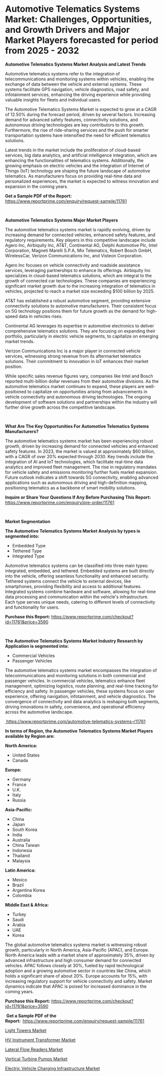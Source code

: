 <p><h1>Automotive Telematics Systems Market: Challenges, Opportunities, and Growth Drivers and Major Market Players forecasted for period from 2025 - 2032</h1></p><p><strong>Automotive Telematics Systems Market Analysis and Latest Trends</strong></p>
<p><p>Automotive telematics systems refer to the integration of telecommunications and monitoring systems within vehicles, enabling the exchange of data between the vehicle and external systems. These systems facilitate GPS navigation, vehicle diagnostics, road safety, and infotainment services, enhancing the driving experience while providing valuable insights for fleets and individual users. </p><p>The Automotive Telematics Systems Market is expected to grow at a CAGR of 12.50% during the forecast period, driven by several factors. Increasing demand for advanced safety features, connectivity solutions, and autonomous driving technologies are key contributors to this growth. Furthermore, the rise of ride-sharing services and the push for smarter transportation systems have intensified the need for efficient telematics solutions. </p><p>Latest trends in the market include the proliferation of cloud-based services, big data analytics, and artificial intelligence integration, which are enhancing the functionalities of telematics systems. Additionally, the growing emphasis on electric vehicles and the integration of Internet of Things (IoT) technology are shaping the future landscape of automotive telematics. As manufacturers focus on providing real-time data and personalized experiences, the market is expected to witness innovation and expansion in the coming years.</p></p>
<p><strong>Get a Sample PDF of the Report:&nbsp;</strong> <a href="https://www.reportprime.com/enquiry/request-sample/11761?utm_campaign=3185&utm_medium=2&utm_source=Github&utm_content=ia&utm_term=17032025&utm_id=automotive-telematics-systems">https://www.reportprime.com/enquiry/request-sample/11761</a></p>
<p>&nbsp;</p>
<p><strong>Automotive Telematics Systems Major Market Players</strong></p>
<p><p>The automotive telematics systems market is rapidly evolving, driven by increasing demand for connected vehicles, enhanced safety features, and regulatory requirements. Key players in this competitive landscape include Agero Inc, Airbiquity Inc, AT&T, Continental AG, Delphi Automotive Plc, Intel Corporation, Magneti Marelli S.P.A, Mix Telematics, Robert Bosch GmbH, WirelessCar, Verizon Communications Inc, and Visteon Corporation.</p><p>Agero Inc focuses on vehicle connectivity and roadside assistance services, leveraging partnerships to enhance its offerings. Airbiquity Inc specializes in cloud-based telematics solutions, which are integral to the growth of connected car technologies. These companies are experiencing significant market growth due to the increasing integration of telematics in vehicles, projected to reach a market size exceeding $100 billion by 2025.</p><p>AT&T has established a robust automotive segment, providing extensive connectivity solutions to automotive manufacturers. Their consistent focus on 5G technology positions them for future growth as the demand for high-speed data in vehicles rises.</p><p>Continental AG leverages its expertise in automotive electronics to deliver comprehensive telematics solutions. They are focusing on expanding their portfolio, particularly in electric vehicle segments, to capitalize on emerging market trends.</p><p>Verizon Communications Inc is a major player in connected vehicle services, witnessing strong revenue from its aftermarket telematics solutions. Their commitment to innovation in IoT enhances their market position.</p><p>While specific sales revenue figures vary, companies like Intel and Bosch reported multi-billion dollar revenues from their automotive divisions. As the automotive telematics market continues to expand, these players are well-positioned to capitalize on opportunities arising from advancements in vehicle connectivity and autonomous driving technologies. The ongoing development of software solutions and partnerships within the industry will further drive growth across the competitive landscape.</p></p>
<p>&nbsp;</p>
<p><strong>What Are The Key Opportunities For Automotive Telematics Systems Manufacturers?</strong></p>
<p><p>The automotive telematics systems market has been experiencing robust growth, driven by increasing demand for connected vehicles and enhanced safety features. In 2023, the market is valued at approximately $60 billion, with a CAGR of over 20% expected through 2030. Key trends include the integration of AI and IoT technologies, which facilitate real-time data analytics and improved fleet management. The rise in regulatory mandates for vehicle safety and emissions monitoring further fuels market expansion. Future outlook indicates a shift towards 5G connectivity, enabling advanced applications such as autonomous driving and high-definition mapping, positioning telematics as a backbone of smart mobility solutions.</p></p>
<p><strong>Inquire or Share Your Questions If Any Before Purchasing This Report:</strong> <a href="https://www.reportprime.com/enquiry/pre-order/11761?utm_campaign=3185&utm_medium=2&utm_source=Github&utm_content=ia&utm_term=17032025&utm_id=automotive-telematics-systems">https://www.reportprime.com/enquiry/pre-order/11761</a></p>
<p>&nbsp;</p>
<p><strong>Market Segmentation</strong></p>
<p><strong>The Automotive Telematics Systems Market Analysis by types is segmented into:</strong></p>
<p><ul><li>Embedded Type</li><li>Tethered Type</li><li>Integrated Type</li></ul></p>
<p><p>Automotive telematics systems can be classified into three main types: integrated, embedded, and tethered. Embedded systems are built directly into the vehicle, offering seamless functionality and enhanced security. Tethered systems connect the vehicle to external devices, like smartphones, providing flexibility and access to additional features. Integrated systems combine hardware and software, allowing for real-time data processing and communication within the vehicle's infrastructure. Each type serves unique needs, catering to different levels of connectivity and functionality for users.</p></p>
<p><strong>Purchase this Report:&nbsp;</strong><a href="https://www.reportprime.com/checkout?id=11761&price=3590&utm_campaign=3185&utm_medium=2&utm_source=Github&utm_content=ia&utm_term=17032025&utm_id=automotive-telematics-systems">https://www.reportprime.com/checkout?id=11761&price=3590</a></p>
<p>&nbsp;</p>
<p><strong>The Automotive Telematics Systems Market Industry Research by Application is segmented into:</strong></p>
<p><ul><li>Commercial Vehicles</li><li>Passenger Vehicles</li></ul></p>
<p><p>The automotive telematics systems market encompasses the integration of telecommunications and monitoring solutions in both commercial and passenger vehicles. In commercial vehicles, telematics enhance fleet management, optimizing logistics, route planning, and real-time tracking for efficiency and safety. In passenger vehicles, these systems focus on user experience, offering navigation, infotainment, and vehicle diagnostics. The convergence of connectivity and data analytics is reshaping both segments, driving innovations in safety, convenience, and operational efficiency across the automotive landscape.</p></p>
<p><a href="https://www.reportprime.com/automotive-telematics-systems-r11761?utm_campaign=3185&utm_medium=2&utm_source=Github&utm_content=ia&utm_term=17032025&utm_id=automotive-telematics-systems">&nbsp;https://www.reportprime.com/automotive-telematics-systems-r11761</a></p>
<p><strong>In terms of Region, the Automotive Telematics Systems Market Players available by Region are:</strong></p>
<p>
    <p> <strong> North America: </strong>
        <ul>
            <li>United States</li>
            <li>Canada</li>
        </ul>
        </p> 
    <p> <strong> Europe: </strong>
        <ul>
            <li>Germany</li>
            <li>France</li>
            <li>U.K.</li>
            <li>Italy</li>
            <li>Russia</li>
        </ul>
        </p> 
    <p> <strong> Asia-Pacific: </strong>
        <ul>
            <li>China</li>
            <li>Japan</li>
            <li>South Korea</li>
            <li>India</li>
            <li>Australia</li>
            <li>China Taiwan</li>
            <li>Indonesia</li>
            <li>Thailand</li>
            <li>Malaysia</li>
        </ul>
        </p> 
    <p> <strong> Latin America: </strong>
        <ul>
            <li>Mexico</li>
            <li>Brazil</li>
            <li>Argentina Korea</li>
            <li>Colombia</li>
        </ul>
        </p> 
    <p> <strong> Middle East & Africa: </strong>
        <ul>
            <li>Turkey</li>
            <li>Saudi</li>
            <li>Arabia</li>
            <li>UAE</li>
            <li>Korea</li>
        </ul>
    </p>
    </p>
<p><p>The global automotive telematics systems market is witnessing robust growth, particularly in North America, Asia-Pacific (APAC), and Europe. North America leads with a market share of approximately 35%, driven by advanced infrastructure and high consumer demand for connected vehicles. APAC follows closely at 30%, fueled by rapid technological adoption and a growing automotive sector in countries like China, which holds a significant share of about 20%. Europe accounts for 15%, with increasing regulatory support for vehicle connectivity and safety. Market dynamics indicate that APAC is poised for increased dominance in the coming years.</p></p>
<p><strong>Purchase this Report: </strong><a href="https://www.reportprime.com/checkout?id=11761&price=3590&utm_campaign=3185&utm_medium=2&utm_source=Github&utm_content=ia&utm_term=17032025&utm_id=automotive-telematics-systems">https://www.reportprime.com/checkout?id=11761&price=3590</a></p>
<p>&nbsp;<strong>Get a Sample PDF of the Report:&nbsp;&nbsp;</strong><a href="https://www.reportprime.com/enquiry/request-sample/11761?utm_campaign=3185&utm_medium=2&utm_source=Github&utm_content=ia&utm_term=17032025&utm_id=automotive-telematics-systems">https://www.reportprime.com/enquiry/request-sample/11761</a></p>
<p><strong></strong></p>
<p><p><a href="https://www.linkedin.com/pulse/light-towers-market-report-marketanalysis-betterdecision-making-ubc0f?utm_campaign=3185&utm_medium=2&utm_source=Github&utm_content=ia&utm_term=17032025&utm_id=automotive-telematics-systems">Light Towers Market</a></p><p><a href="https://www.linkedin.com/pulse/technology-functions-growth-hv-instrument-transformer-market-7d21f?utm_campaign=3185&utm_medium=2&utm_source=Github&utm_content=ia&utm_term=17032025&utm_id=automotive-telematics-systems">HV Instrument Transformer Market</a></p><p><a href="https://www.linkedin.com/pulse/data-global-lateral-flow-readers-markets-share-size-growth-m9m7f?utm_campaign=3185&utm_medium=2&utm_source=Github&utm_content=ia&utm_term=17032025&utm_id=automotive-telematics-systems">Lateral Flow Readers Market</a></p><p><a href="https://www.linkedin.com/pulse/global-analysis-vertical-turbine-pumps-market-size-scope-2025-2032-5s42e?utm_campaign=3185&utm_medium=2&utm_source=Github&utm_content=ia&utm_term=17032025&utm_id=automotive-telematics-systems">Vertical Turbine Pumps Market</a></p><p><a href="https://github.com/ivvrgibi/Market-Research-Report-List-1/blob/main/electric-vehicle-charging-infrastructure-market.md?utm_campaign=3185&utm_medium=2&utm_source=Github&utm_content=ia&utm_term=17032025&utm_id=automotive-telematics-systems">Electric Vehicle Charging Infrastructure Market</a></p></p>